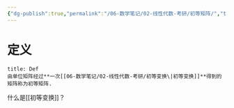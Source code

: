 ```yaml
---
{"dg-publish":true,"permalink":"/06-数学笔记/02-线性代数-考研/初等矩阵/","tags":["personal/blog","线性代数/矩阵"]}
---
```


# 定义
```ad-summary
title: Def
由单位矩阵经过**一次[[06-数学笔记/02-线性代数-考研/初等变换\|初等变换]]**得到的矩阵称为初等矩阵.
```
什么是[[初等变换]]？